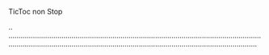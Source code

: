 TicToc non Stop

..
......................................................................................................................................................................................................................................................